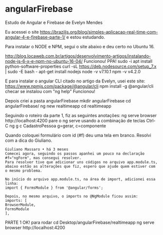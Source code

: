 # angularFirebase
Estudo de Angular e Firebase de Evelyn Mendes

Eu acessei o site https://braziljs.org/blog/simples-aplicacao-real-time-com-angular-4-e-firebase-parte-1/ e estou estudando.

Para instalar o NODE e NPM, segui o site abaixo e deu certo no Ubuntu 16.

http://blog.locaweb.com.br/artigos/desenvolvimento-artigos/instalando-node-js-6-x-e-npm-no-ubuntu-16-04/
	Funcionou! PPA!
		sudo -i
		apt install python-software-properties
		curl -sL https://deb.nodesource.com/setup_7.x | sudo -E bash -
		apt-get install nodejs
		node -v
			v7.10.1
		npm -v
			v4.2.0

E para instalar o angular CLI citado no artigo da Evelyn, usei este site:
https://www.npmjs.com/package/@angular/cli
  npm install -g @angular/cli
  checar se instalou com "ng help"
  Funcionou!			


Depois criei a pasta angularFirebase
   mkdir angularFirebase
   cd angularFirebase/
    ng new realtimeapp
    cd realtimeapp

Seguindo o roteiro da parte 1, fiz as seguintes anotações:
ng serve
    browser http://localhost:4200
    pare o ng serve usando a combinação de teclas Ctrl-C
    ng g c CadastroPessoa 
      g=gerar, c=componente

Quando coloquei formulário com id (#f) deu uma tela em branco. Resolvi com a dica do Giuliano.

    Giuliano Massaro • há 3 meses
    Comecei agora, seguindo os passos apanhei um pouco na declaração #f="ngForm", mas consegui resolver.
    Para resolver tive que adicionar uns códigos no arquivo app.module.ts, abaixo estão as alterações que fiz, espero que ajude quem estiver com o mesmo problema.

    No início do arquivo app.module.ts, na área de import, adicionei essa linha:
    import { FormsModule } from '@angular/forms';

    Depois, no mesmo arquivo, o imports no @NgModule ficou assim:
    imports: [
    BrowserModule,
    FormsModule
    ],


PARTE 1 OK!
		para rodar
			cd Desktop/angularFirebase/realtimeapp
			ng serve
			browser http://localhost:4200

